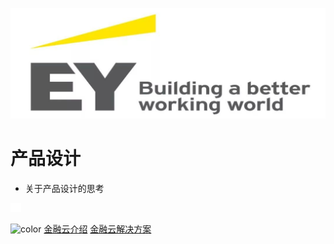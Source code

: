 ![logo](_media/EY.jpg)

# 产品设计

- 关于产品设计的思考

   


<!-- 背景图片 -->
![](_media/bg.png)
<!-- 背景色 -->
![color](#000000)
[金融云介绍](/Cloud/金融云简介) [金融云解决方案](/Cloud/银行行业)



